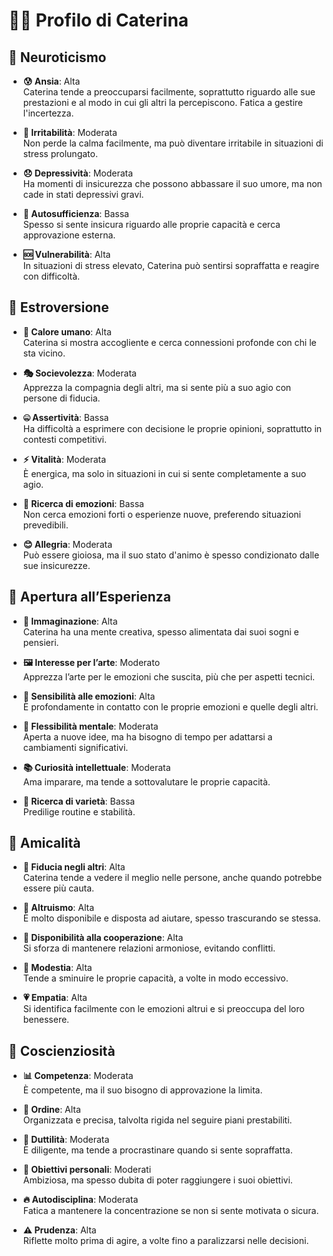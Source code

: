 # 🧑‍🎨 Profilo di Caterina

## 🧠 Neuroticismo
- **😰 Ansia**: Alta  
  Caterina tende a preoccuparsi facilmente, soprattutto riguardo alle sue prestazioni e al modo in cui gli altri la percepiscono. Fatica a gestire l'incertezza.

- **😤 Irritabilità**: Moderata  
  Non perde la calma facilmente, ma può diventare irritabile in situazioni di stress prolungato.

- **😞 Depressività**: Moderata  
  Ha momenti di insicurezza che possono abbassare il suo umore, ma non cade in stati depressivi gravi.

- **🤷 Autosufficienza**: Bassa  
  Spesso si sente insicura riguardo alle proprie capacità e cerca approvazione esterna.

- **🆘 Vulnerabilità**: Alta  
  In situazioni di stress elevato, Caterina può sentirsi sopraffatta e reagire con difficoltà.

## 🌟 Estroversione
- **🤗 Calore umano**: Alta  
  Caterina si mostra accogliente e cerca connessioni profonde con chi le sta vicino.

- **🎭 Socievolezza**: Moderata  
  Apprezza la compagnia degli altri, ma si sente più a suo agio con persone di fiducia.

- **🤐 Assertività**: Bassa  
  Ha difficoltà a esprimere con decisione le proprie opinioni, soprattutto in contesti competitivi.

- **⚡ Vitalità**: Moderata  
  È energica, ma solo in situazioni in cui si sente completamente a suo agio.

- **🎢 Ricerca di emozioni**: Bassa  
  Non cerca emozioni forti o esperienze nuove, preferendo situazioni prevedibili.

- **😊 Allegria**: Moderata  
  Può essere gioiosa, ma il suo stato d'animo è spesso condizionato dalle sue insicurezze.

## 🎨 Apertura all’Esperienza
- **🎨 Immaginazione**: Alta  
  Caterina ha una mente creativa, spesso alimentata dai suoi sogni e pensieri.

- **🖼️ Interesse per l’arte**: Moderato  
  Apprezza l’arte per le emozioni che suscita, più che per aspetti tecnici.

- **💖 Sensibilità alle emozioni**: Alta  
  È profondamente in contatto con le proprie emozioni e quelle degli altri.

- **🔄 Flessibilità mentale**: Moderata  
  Aperta a nuove idee, ma ha bisogno di tempo per adattarsi a cambiamenti significativi.

- **📚 Curiosità intellettuale**: Moderata  
  Ama imparare, ma tende a sottovalutare le proprie capacità.

- **🔁 Ricerca di varietà**: Bassa  
  Predilige routine e stabilità.

## 🤝 Amicalità
- **🤝 Fiducia negli altri**: Alta  
  Caterina tende a vedere il meglio nelle persone, anche quando potrebbe essere più cauta.

- **💞 Altruismo**: Alta  
  È molto disponibile e disposta ad aiutare, spesso trascurando se stessa.

- **🤝 Disponibilità alla cooperazione**: Alta  
  Si sforza di mantenere relazioni armoniose, evitando conflitti.

- **🙇 Modestia**: Alta  
  Tende a sminuire le proprie capacità, a volte in modo eccessivo.

- **💗 Empatia**: Alta  
  Si identifica facilmente con le emozioni altrui e si preoccupa del loro benessere.

## 🎯 Coscienziosità
- **📊 Competenza**: Moderata  
  È competente, ma il suo bisogno di approvazione la limita.

- **📁 Ordine**: Alta  
  Organizzata e precisa, talvolta rigida nel seguire piani prestabiliti.

- **💪 Duttilità**: Moderata  
  È diligente, ma tende a procrastinare quando si sente sopraffatta.

- **🎯 Obiettivi personali**: Moderati  
  Ambiziosa, ma spesso dubita di poter raggiungere i suoi obiettivi.

- **🔥 Autodisciplina**: Moderata  
  Fatica a mantenere la concentrazione se non si sente motivata o sicura.

- **⚠️ Prudenza**: Alta  
  Riflette molto prima di agire, a volte fino a paralizzarsi nelle decisioni.
